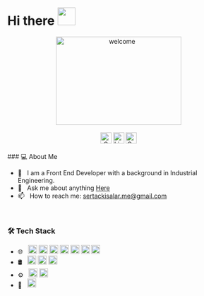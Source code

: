 
# Hi there <img src="https://raw.githubusercontent.com/MartinHeinz/MartinHeinz/master/wave.gif" style="max-width: 100%; display: inline-block;" data-target="animated-image.originalImage" width="40" height="40">

<!----------------------------------{ Title }------------------------------->

<div align="center" >
   <img src="https://private-user-images.githubusercontent.com/110279624/336291492-ed75bded-37ed-4dfa-8cea-5fc968d257de.gif?jwt=eyJhbGciOiJIUzI1NiIsInR5cCI6IkpXVCJ9.eyJpc3MiOiJnaXRodWIuY29tIiwiYXVkIjoicmF3LmdpdGh1YnVzZXJjb250ZW50LmNvbSIsImtleSI6ImtleTUiLCJleHAiOjE3MTc0NzEwODcsIm5iZiI6MTcxNzQ3MDc4NywicGF0aCI6Ii8xMTAyNzk2MjQvMzM2MjkxNDkyLWVkNzViZGVkLTM3ZWQtNGRmYS04Y2VhLTVmYzk2OGQyNTdkZS5naWY_WC1BbXotQWxnb3JpdGhtPUFXUzQtSE1BQy1TSEEyNTYmWC1BbXotQ3JlZGVudGlhbD1BS0lBVkNPRFlMU0E1M1BRSzRaQSUyRjIwMjQwNjA0JTJGdXMtZWFzdC0xJTJGczMlMkZhd3M0X3JlcXVlc3QmWC1BbXotRGF0ZT0yMDI0MDYwNFQwMzEzMDdaJlgtQW16LUV4cGlyZXM9MzAwJlgtQW16LVNpZ25hdHVyZT04MWY2ZmI4NTJkNGQ1YzMyNGE4MDIyYmE5NzM0MjBjYTg0NWViODYxOGY1YzcyZWU5NWEyOWRkNGQzY2E3NTRkJlgtQW16LVNpZ25lZEhlYWRlcnM9aG9zdCZhY3Rvcl9pZD0wJmtleV9pZD0wJnJlcG9faWQ9MCJ9.iGoaijhB1ZLDHDzdgCNbEGWQZ0fjiwmJ3qF8a_jDYX0" width="75%" height="200" title="welcome">
</div>

<br>


<!----------------------------------{ Links }------------------------------->

<div align="center">
     <img alt="GMail"
        src="https://img.shields.io/badge/GMail-%23EA4335?style=plastic&logo=gmail&logoColor=%23fff&link=sertackisalar.me%40gmail.com" height="25">
     <img alt="LinkedIn" 
        src="https://img.shields.io/badge/Linkedin-%230974ac?style=plastic&logo=linkedin&link=https%3A%2F%2Fwww.linkedin.com%2Fin%2Fsertac-kisalar" height="25">
     <img alt="CodePen"
        src="https://img.shields.io/badge/CodePen-1A2130?style=plastic&logo=codepen&link=https%3A%2F%2Fcodepen.io%2Fsrtcode" height="25">
</div>

<br>

<!----------------------------------{ About Me}------------------------------->

<summary>### 💻 About Me 

<ul>
  <li>💼 &nbsp; I am a Front End Developer with a background in Industrial Engineering.</li>
  <li>💬 &nbsp; Ask me about anything <a href="https://github.com/sertackisalar/sertackisalar/issues">Here</a></li>
  <li>📫 &nbsp; How to reach me: <a href="mailto:sertackisalar.me@gmail.com">sertackisalar.me@gmail.com</a></li>
</ul>


<br>

<!----------------------------------{ Tech }------------------------------->

### 🛠 Tech Stack

<ul dir="auto">
<li> 🌐 &nbsp;
<img alt="HTML" src="https://img.shields.io/badge/HTML-%233a3a3a?style=plastic&logo=html5" height="20">
<img alt="CSS" src="https://img.shields.io/badge/CSS-%233a3a3a?style=plastic&logo=css3&logoColor=%231572B6" height="20">
<img alt="SASS" src="https://img.shields.io/badge/SASS-%233a3a3a?style=plastic&logo=sass&logoColor=%23CC6699" height="20">
<img alt="BOOTSTRAP" src="https://img.shields.io/badge/BOOTSTRAP-%233a3a3a?style=plastic&logo=bootstrap&logoColor=%237952B3" height="20">
<img alt="JAVASCRIPT" src="https://img.shields.io/badge/JAVASCRIPT-%233a3a3a?style=plastic&logo=javascript&logoColor=%23F7DF1E" height="20">
<img alt="REACT" src="https://img.shields.io/badge/REACT-%233a3a3a?style=plastic&logo=react&logoColor=%2361DAFB" height="20">
<img alt="NODEJS" src="https://img.shields.io/badge/NODE.JS-%233a3a3a?style=plastic&logo=nodedotjs&logoColor=%235FA04E" height="20">
</li>
<li> 🛢 &nbsp;
<img alt="MSSQL" src="https://img.shields.io/badge/MSSQL-%233a3a3a?style=plastic&logo=microsoftsqlserver&logoColor=%23CC2927" height="20">
<img alt="MYSQL" src="https://img.shields.io/badge/MYSQL-%233a3a3a?style=plastic&logo=mysql&logoColor=%234479A1" height="20">
<img alt="POSTGRESQL" src="https://img.shields.io/badge/POSTGRESQL-%233a3a3a?style=plastic&logo=postgresql&logoColor=%234169E1" height="20">
</li>
<li> ⚙️ &nbsp;
<img alt="GIT" src="https://img.shields.io/badge/GIT-%233a3a3a?style=plastic&logo=git&logoColor=%23F05032" height="20">
<img alt="GITHUB" src="https://img.shields.io/badge/GITHUB-%233a3a3a?style=plastic&logo=github&logoColor=%23ffff" height="20">
</li>
<li>🔧 &nbsp;
<img alt="VSCODE" src="https://img.shields.io/badge/Visual%20Studio%20Code-%233a3a3a?style=plastic&logo=visualstudiocode&logoColor=%23007ACC" height="20">
</li>
</ul>








###





